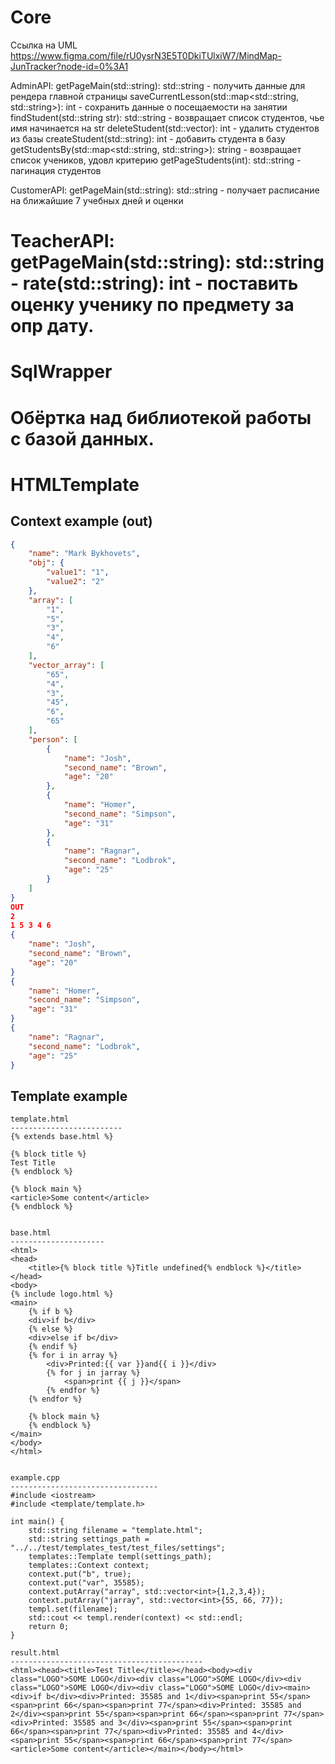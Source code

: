 # Core

Ссылка на UML https://www.figma.com/file/rU0ysrN3E5T0DkiTUlxiW7/MindMap-JunTracker?node-id=0%3A1

AdminAPI:
	getPageMain(std::string): std::string - получить данные для рендера главной страницы
	saveCurrentLesson(std::map<std::string, std::string>): int - сохранить данные о посещаемости на занятии
	findStudent(std::string str): std::string - возвращает список студентов, чье имя начинается на str
	deleteStudent(std::vector<string>): int  - удалить студентов из базы
	createStudent(std::string): int - добавить студента в базу
	getStudentsBy(std::map<std::string, std::string>): string - возвращает список учеников, удовл критерию
	getPageStudents(int): std::string - пагинация студентов
	
	

CustomerAPI:
	getPageMain(std::string): std::string - получает расписание на ближайшие 7 учебных дней и оценки

TeacherAPI:
	getPageMain(std::string): std::string - 
	rate(std::string): int - поставить оценку ученику по предмету за опр дату.
=======
# SqlWrapper

Обёртка над библиотекой работы с базой данных.
=======
# HTMLTemplate

## Context example (out)
```json
{
    "name": "Mark Bykhovets",
    "obj": {
        "value1": "1",
        "value2": "2"
    },
    "array": [
        "1",
        "5",
        "3",
        "4",
        "6"
    ],
    "vector_array": [
        "65",
        "4",
        "3",
        "45",
        "6",
        "65"
    ],
    "person": [
        {
            "name": "Josh",
            "second_name": "Brown",
            "age": "20"
        },
        {
            "name": "Homer",
            "second_name": "Simpson",
            "age": "31"
        },
        {
            "name": "Ragnar",
            "second_name": "Lodbrok",
            "age": "25"
        }
    ]
}
OUT
2
1 5 3 4 6 
{
    "name": "Josh",
    "second_name": "Brown",
    "age": "20"
}
{
    "name": "Homer",
    "second_name": "Simpson",
    "age": "31"
}
{
    "name": "Ragnar",
    "second_name": "Lodbrok",
    "age": "25"
}
```
## Template example  
```
template.html
-------------------------
{% extends base.html %}

{% block title %}
Test Title
{% endblock %}

{% block main %}
<article>Some content</article>
{% endblock %}


base.html
---------------------
<html>
<head>
    <title>{% block title %}Title undefined{% endblock %}</title>
</head>
<body>
{% include logo.html %}
<main>
    {% if b %}
    <div>if b</div>
    {% else %}
    <div>else if b</div>
    {% endif %}
    {% for i in array %}
        <div>Printed:{{ var }}and{{ i }}</div>
        {% for j in jarray %}
            <span>print {{ j }}</span>
        {% endfor %}
    {% endfor %}

    {% block main %}
    {% endblock %}
</main>
</body>
</html>


example.cpp
---------------------------------
#include <iostream>
#include <template/template.h>

int main() {
    std::string filename = "template.html";
    std::string settings_path = "../../test/templates_test/test_files/settings";
    templates::Template templ(settings_path);
    templates::Context context;
    context.put("b", true);
    context.put("var", 35585);
    context.putArray("array", std::vector<int>{1,2,3,4});
    context.putArray("jarray", std::vector<int>{55, 66, 77});
    templ.set(filename);
    std::cout << templ.render(context) << std::endl;
    return 0;
}

result.html
-------------------------------------------
<html><head><title>Test Title</title></head><body><div class="LOGO">SOME LOGO</div><div class="LOGO">SOME LOGO</div><div class="LOGO">SOME LOGO</div><div class="LOGO">SOME LOGO</div><main><div>if b</div><div>Printed: 35585 and 1</div><span>print 55</span><span>print 66</span><span>print 77</span><div>Printed: 35585 and 2</div><span>print 55</span><span>print 66</span><span>print 77</span><div>Printed: 35585 and 3</div><span>print 55</span><span>print 66</span><span>print 77</span><div>Printed: 35585 and 4</div><span>print 55</span><span>print 66</span><span>print 77</span><article>Some content</article></main></body></html>
```
